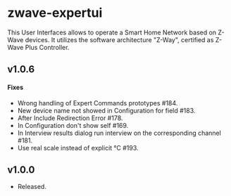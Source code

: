 zwave-expertui
==============

This User Interfaces allows to operate a Smart Home Network based on Z-Wave devices. It utilizes the software architecture "Z-Way", certified as Z-Wave Plus Controller.
## v1.0.6
#### Fixes
- Wrong handling of Expert Commands prototypes #184.
- New device name not showed in Configuration for field #183.
- After Include Redirection Error #178.
- In Configuration don't show self #169.
- In Interview results dialog run interview on the corresponding channel #181.
- Use real scale instead of explicit °C #193.

## v1.0.0
- Released.
